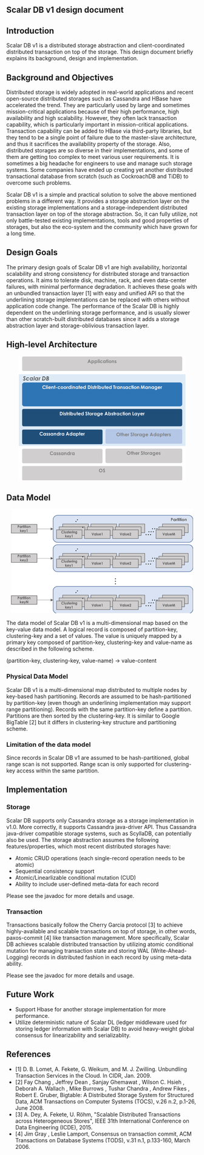 ## Scalar DB v1 design document

## Introduction

Scalar DB v1 is a distributed storage abstraction and client-coordinated distributed transaction on top of the storage. This design document briefly explains its background, design and implementation.

## Background and Objectives

Distributed storage is widely adopted in real-world applications and recent open-source distributed storages such as Cassandra and HBase have accelerated the trend. They are particularly used by large and sometimes mission-critical applications because of their high performance, high availability and high scalability. However, they often lack transaction capability, which is particularly important in mission-critical applications. Transaction capability can be added to HBase via third-party libraries, but they tend to be a single point of failure due to the master-slave architecture, and thus it sacrifices the availability property of the storage. Also, distributed storages are so diverse in their implementations, and some of them are getting too complex to meet various user requirements. It is sometimes a big headache for engineers to use and manage such storage systems. Some companies have ended up creating yet another distributed transactional database from scratch (such as CockroachDB and TiDB) to overcome such problems.

Scalar DB v1 is a simple and practical solution to solve the above mentioned problems in a different way. It provides a storage abstraction layer on the existing storage implementations and a storage-independent distributed transaction layer on top of the storage abstraction. So, it can fully utilize, not only battle-tested existing implementations, tools and good properties of storages, but also the eco-system and the community which have grown for a long time.

## Design Goals

The primary design goals of Scalar DB v1 are high availability, horizontal scalability and strong consistency for distributed storage and transaction operations. It aims to tolerate disk, machine, rack, and even data-center failures, with minimal performance degradation. It achieves these goals with an unbundled transaction layer [1] with easy and unified API so that the underlining storage implementations can be replaced with others without application code change. The performance of the Scalar DB is highly dependent on the underlining storage performance, and is usually slower than other scratch-built distributed databases since it adds a storage abstraction layer and storage-oblivious transaction layer.

## High-level Architecture

<p align="center">
<img src="./images/software_stack.png" width="440" />
</p>

## Data Model

<p align="center">
<img src="./images/data_model.png" width="480" />
</p>
The data model of Scalar DB v1 is a multi-dimensional map based on the key-value data model. A logical record is composed of partition-key, clustering-key and a set of values. The value is uniquely mapped by a primary key composed of partition-key, clustering-key and value-name as described in the following scheme.

(partition-key, clustering-key, value-name) -> value-content

### Physical Data Model

Scalar DB v1 is a multi-dimensional map distributed to multiple nodes by key-based hash partitioning.
Records are assumed to be hash-partitioned by partition-key (even though an underlining implementation may support range partitioning).
Records with the same partition-key define a partition. Partitions are then sorted by the clustering-key.
It is similar to Google BigTable [2] but it differs in clustering-key structure and partitioning scheme.

### Limitation of the data model

Since records in Scalar DB v1 are assumed to be hash-partitioned, global range scan is not supported.
Range scan is only supported for clustering-key access within the same partition.

## Implementation

### Storage

Scalar DB supports only Cassandra storage as a storage implementation in v1.0. More correctly, it supports Cassandra java-driver API. Thus Cassandra java-driver compatible storage systems, such as ScyllaDB, can potentially also be used. The storage abstraction assumes the following features/properties, which most recent distributed storages have:
- Atomic CRUD operations (each single-record operation needs to be atomic)
- Sequential consistency support
- Atomic/Linearlizable conditional mutation (CUD)
- Ability to include user-defined meta-data for each record

Please see the javadoc for more details and usage.

### Transaction

Transactions basically follow the Cherry Garcia protocol [3] to achieve highly-available and scalable transactions on top of storage, in other words, paxos-commit [4] like transaction management.
More specifically, Scalar DB achieves scalable distributed transaction by utilizing atomic conditional mutation for managing transaction state and storing WAL (Write-Ahead-Logging) records in distributed fashion in each record by using meta-data ability.

Please see the javadoc for more details and usage.

## Future Work

* Support Hbase for another storage implementation for more performance.
* Utilize deterministic nature of Scalar DL (ledger middleware used for storing ledger information with Scalar DB) to avoid heavy-weight global consensus for linearizability and serializablity.

## References

- [1] D. B. Lomet, A. Fekete, G. Weikum, and M. J. Zwilling.  Unbundling Transaction Services in the Cloud. In CIDR, Jan. 2009.
- [2] Fay Chang , Jeffrey Dean , Sanjay Ghemawat , Wilson C. Hsieh , Deborah A. Wallach , Mike Burrows , Tushar Chandra , Andrew Fikes , Robert E. Gruber, Bigtable: A Distributed Storage System for Structured Data, ACM Transactions on Computer Systems (TOCS), v.26 n.2, p.1-26, June 2008.
- [3] A. Dey, A. Fekete, U. Röhm, "Scalable Distributed Transactions across Heterogeneous Stores", IEEE 31th International Conference on Data Engineering (ICDE), 2015.
- [4] Jim Gray , Leslie Lamport, Consensus on transaction commit, ACM Transactions on Database Systems (TODS), v.31 n.1, p.133-160, March 2006.
